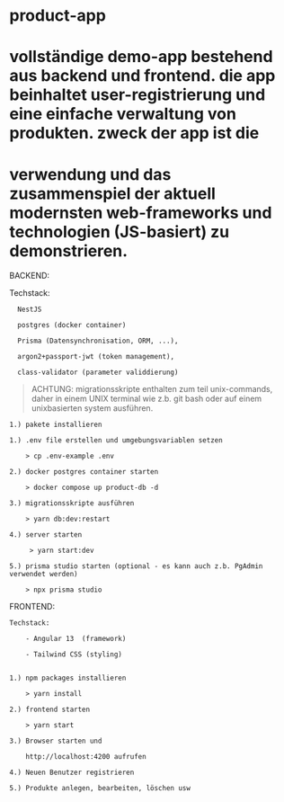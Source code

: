 # product-app
# vollständige demo-app bestehend aus backend und frontend. die app beinhaltet user-registrierung und eine einfache verwaltung von produkten. zweck der app ist die 
# verwendung und das zusammenspiel der aktuell modernsten web-frameworks und technologien (JS-basiert) zu demonstrieren. 
 
BACKEND:

  Techstack:
  
      NestJS
     
      postgres (docker container)
      
      Prisma (Datensynchronisation, ORM, ...),
      
      argon2+passport-jwt (token management),
      
      class-validator (parameter validdierung)


  > ACHTUNG: migrationsskripte enthalten zum teil unix-commands, daher in einem UNIX terminal wie z.b. git bash oder auf einem unixbasierten system ausführen.


    1.) pakete installieren
    
    1.) .env file erstellen und umgebungsvariablen setzen

        > cp .env-example .env
    
    2.) docker postgres container starten

        > docker compose up product-db -d
   
    3.) migrationsskripte ausführen

        > yarn db:dev:restart
    
    4.) server starten

         > yarn start:dev
    
    5.) prisma studio starten (optional - es kann auch z.b. PgAdmin verwendet werden)

        > npx prisma studio
        
        
        
        
 FRONTEND:
 
    Techstack:
    
        - Angular 13  (framework)
        
        - Tailwind CSS (styling)
  
  
    1.) npm packages installieren

        > yarn install

    2.) frontend starten

        > yarn start

    3.) Browser starten und

        http://localhost:4200 aufrufen

    4.) Neuen Benutzer registrieren

    5.) Produkte anlegen, bearbeiten, löschen usw

